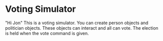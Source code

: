 Voting Simulator
===
"Hi Jon"
This is a voting simulator.
You can create person objects and politician objects.
These objects can interact and all can vote.
The election is held when the vote command is given.
